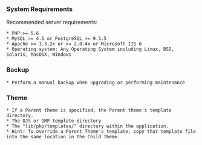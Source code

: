 ### System Requirements

Recommended server requirements:

	* PHP >= 5.6
	* MySQL >= 4.1 or PostgreSQL >= 9.1.5
	* Apache >= 1.3.2x or >= 2.0.4x or Microsoft IIS 6
	* Operating system: Any Operating System including Linux, BSD, Solaris, MacOSX, Windows
	  
	  
### Backup
    * Perform a manual backup when upgrading or performing maintenance
	
### Theme
    * If a Parent theme is specified, the Parent theme's template directory.
    * The OJS or OMP template directory
    * The "lib/pkp/templates/" directory within the application.
	* Hint: To override a Parent Theme's template, copy that template file into the same location in the Child Theme.
